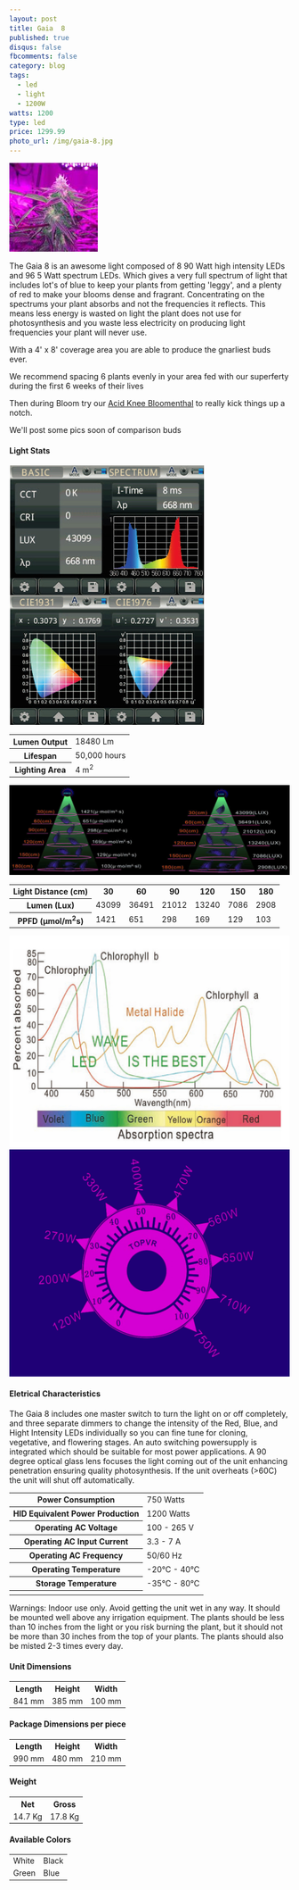 ```yaml
---
layout: post
title: Gaia  8
published: true
disqus: false
fbcomments: false
category: blog
tags:
  - led
  - light
  - 1200W
watts: 1200
type: led
price: 1299.99
photo_url: /img/gaia-8.jpg
---
```


![Gaia 8](/img/gaia-8.jpg)

The Gaia 8 is an awesome light composed of 8 90 Watt high intensity LEDs
and 96 5 Watt spectrum LEDs.  Which gives a very full spectrum of light
that includes lot's of blue to keep your plants from getting 'leggy',
and a plenty of red to make your blooms dense and fragrant.
Concentrating on the spectrums your plant absorbs and not the
frequencies it reflects. This means less energy is wasted on light the plant does
not use for photosynthesis and you waste less electricity on producing
light frequencies your plant will never use.

With a 4' x 8' coverage area you are able to produce the gnarliest buds ever.

We recommend spacing 6 plants evenly in your area fed with our superferty
during the first 6 weeks of their lives

Then during Bloom try our [Acid Knee Bloomenthal](http://blah)
to really kick things up a notch.

We'll post some pics soon of comparison buds

#### Light Stats

![Gaia 8 Spectra](/img/gaia-8-spectra.png)

<table>
  <tr>
    <th>Lumen Output</th>
    <td>18480 Lm</td>
  </tr>
  <tr>
    <th>Lifespan</th>
    <td>50,000 hours</td>
  </tr>
  <tr>
    <th>Lighting Area</th>
    <td>4 m<sup>2</sup></td>
  </tr>
</table>

<img src="/img/distance.jpg" alt="Distance Values" class="wideimg">

<table>
  <tr>
    <th>Light Distance (cm)</th>
    <th>30</th>
    <th>60</th>
    <th>90</th>
    <th>120</th>
    <th>150</th>
    <th>180</th>
  </tr>
  <tr>
    <th>Lumen (Lux)</th>
    <td>43099</td>
    <td>36491</td>
    <td>21012</td>
    <td>13240</td>
    <td>7086</td>
    <td>2908</td>
  </tr>
  <tr>
    <th>PPFD (&micro;mol/m<sup>2</sup>s)</th>
    <td>1421</td>
    <td>651</td>
    <td>298</td>
    <td>169</td>
    <td>129</td>
    <td>103</td>
  </tr>
</table>

<img src="/img/AbsorptionSpectra.png" alt="Absorption Spectra" class="wideimg">

<img src="/img/TopVR.png" alt="Top VR" class="wideimg">

#### Eletrical Characteristics

The Gaia 8 includes one master switch to turn the light on or off completely, and three separate dimmers to change the intensity of the Red, Blue, and Hight Intensity LEDs individually so you can fine tune for cloning, vegetative, and flowering stages. An auto switching powersupply is integrated which should be suitable for most power applications. A 90 degree optical glass lens focuses the light coming out of the unit enhancing penetration ensuring quality photosynthesis.  If the unit overheats (>60C) the unit will shut off automatically.

<table>
  <tr>
    <th>Power Consumption</th>
    <td>750 Watts</td>
  </tr>
  <tr>
    <th>HID Equivalent Power Production</th>
    <td>1200 Watts</td>
  </tr>
  <tr>
    <th>Operating AC Voltage</th>
    <td>100 - 265 V</td>
  </tr>
  <tr>
    <th>Operating AC Input Current</th>
    <td>3.3 - 7 A</td>
  </tr>
  <tr>
    <th>Operating AC Frequency</th>
    <td>50/60 Hz</td>
  </tr>
  <tr>
    <th>Operating Temperature</th>
    <td>-20&deg;C - 40&deg;C</td>
  </tr>
  <tr>
    <th>Storage Temperature</th>
    <td>-35&deg;C - 80&deg;C</td>
  </tr>
  <tr>
    <th></th>
    <td></td>
  </tr>
</table>

Warnings:  Indoor use only.  Avoid getting the unit wet in any way.  It
should be mounted well above any irrigation equipment.  The plants
should be less than 10 inches from the light or you risk burning the
plant, but it should not be more than 30 inches from the top of your
plants.  The plants should also be misted 2-3 times every day.

#### Unit Dimensions

<table>
  <tr>
    <th>Length</th>
    <th>Height</th>
    <th>Width</th>
  </tr>
  <tr>
    <td>841 mm</td>
    <td>385 mm</td>
    <td>100 mm</td>
  </tr>
</table>

#### Package Dimensions per piece

<table>
  <tr>
    <th>Length</th>
    <th>Height</th>
    <th>Width</th>
  </tr>
  <tr>
    <td>990 mm</td>
    <td>480 mm</td>
    <td>210 mm</td>
  </tr>
</table>

#### Weight

<table>
  <tr>
    <th>Net</th>
    <th>Gross</th>
  </tr>
  <tr>
    <td>14.7 Kg</td>
    <td>17.8 Kg</td>
  </tr>
</table>

#### Available Colors

<table>
  <tr>
    <td>White</td>
    <td>Black</td>
  </tr>
  <tr>
    <td>Green</td>
    <td>Blue</td>
  </tr>
</table>
